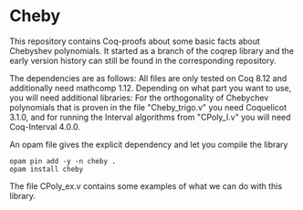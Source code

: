 # Cheby

This repository contains Coq-proofs about some basic facts about Chebyshev polynomials. It started as a branch of the coqrep library and the early version history can still be found in the corresponding repository.

The dependencies are as follows:
All files are only tested on Coq 8.12 and additionally need mathcomp 1.12.
Depending on what part you want to use, you will need additional libraries:
For the orthogonality of Chebychev polynomials that is proven in the file 
"Cheby_trigo.v" you need Coquelicot 3.1.0, and for running the Interval
algorithms from "CPoly_I.v" you will need Coq-Interval 4.0.0.

An opam file gives the explicit dependency and let you compile the library

```
opam pin add -y -n cheby .
opam install cheby
```

The file CPoly_ex.v contains some examples of what we can do with this library.
